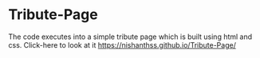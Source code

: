 # Tribute-Page
The code executes into a simple tribute page which is built using   html and css.
Click-here to look at it 
https://nishanthss.github.io/Tribute-Page/
